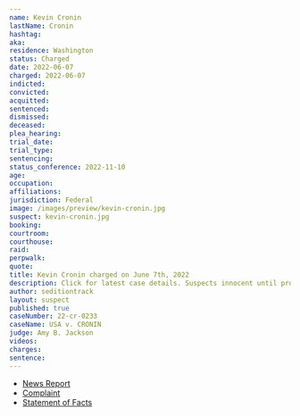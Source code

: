 ```yaml
---
name: Kevin Cronin
lastName: Cronin
hashtag:
aka:
residence: Washington
status: Charged
date: 2022-06-07
charged: 2022-06-07
indicted:
convicted:
acquitted:
sentenced:
dismissed:
deceased:
plea_hearing:
trial_date:
trial_type:
sentencing:
status_conference: 2022-11-10
age:
occupation:
affiliations:
jurisdiction: Federal
image: /images/preview/kevin-cronin.jpg
suspect: kevin-cronin.jpg
booking:
courtroom:
courthouse:
raid:
perpwalk:
quote:
title: Kevin Cronin charged on June 7th, 2022
description: Click for latest case details. Suspects innocent until proven guilty.
author: seditiontrack
layout: suspect
published: true
caseNumber: 22-cr-0233
caseName: USA v. CRONIN
judge: Amy B. Jackson
videos:
charges:
sentence:
---
```

- [News Report](https://www.king5.com/article/news/crime/puyallup-capitol-riot-suspects-charges/281-19245a3b-5271-4dc1-8460-a3c7fa150fe6)
- [Complaint](https://www.justice.gov/usao-dc/case-multi-defendant/file/1512656/download)
- [Statement of Facts](https://www.justice.gov/usao-dc/case-multi-defendant/file/1512661/download)
